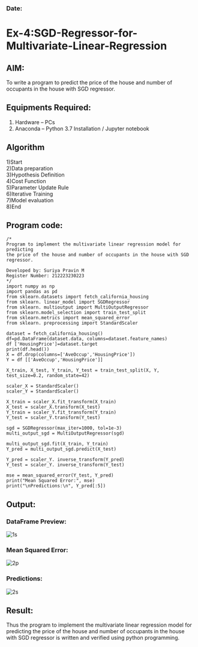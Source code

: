 ### Date:
# Ex-4:SGD-Regressor-for-Multivariate-Linear-Regression

## AIM:
To write a program to predict the price of the house and number of occupants in the house with SGD regressor.

## Equipments Required:
1. Hardware – PCs
2. Anaconda – Python 3.7 Installation / Jupyter notebook

## Algorithm
1)Start</br>
2)Data preparation</br>
3)Hypothesis Definition</br>
4)Cost Function </br>
5)Parameter Update Rule</br> 
6)Iterative Training </br>
7)Model evaluation </br>
8)End</br>


## Program code:
```
/*
Program to implement the multivariate linear regression model for predicting
the price of the house and number of occupants in the house with SGD regressor.

Developed by: Suriya Pravin M
Register Number: 212223230223
*/
import numpy as np
import pandas as pd
from sklearn.datasets import fetch_california_housing
from sklearn. linear_model import SGDRegressor
from sklearn. multioutput import MultiOutputRegressor
from sklearn.model_selection import train_test_split
from sklearn.metrics import mean_squared_error
from sklearn. preprocessing import StandardScaler

dataset = fetch_california_housing()
df=pd.DataFrame(dataset.data, columns=dataset.feature_names)
df ['HousingPrice']=dataset.target
print(df.head())
X = df.drop(columns=['AveOccup','HousingPrice'])
Y = df [['AveOccup','HousingPrice']]

X_train, X_test, Y_train, Y_test = train_test_split(X, Y, test_size=0.2, random_state=42)

scaler_X = StandardScaler()
scaler_Y = StandardScaler()

X_train = scaler_X.fit_transform(X_train)
X_test = scaler_X.transform(X_test)
Y_train = scaler_Y.fit_transform(Y_train)
Y_test = scaler_Y.transform(Y_test)

sgd = SGDRegressor(max_iter=1000, tol=1e-3)
multi_output_sgd = MultiOutputRegressor(sgd)

multi_output_sgd.fit(X_train, Y_train)
Y_pred = multi_output_sgd.predict(X_test)

Y_pred = scaler_Y. inverse_transform(Y_pred)
Y_test = scaler_Y. inverse_transform(Y_test)

mse = mean_squared_error(Y_test, Y_pred)
print("Mean Squared Error:", mse)
print("\nPredictions:\n", Y_pred[:5])
```
## Output:
### DataFrame Preview:
![1s](https://github.com/user-attachments/assets/9ac62c55-2bfe-493f-a1d7-316dd165268f)

### Mean Squared Error:
![2p](https://github.com/user-attachments/assets/1744a056-f685-4bdc-883e-7761696def4f)

### Predictions:
![2s](https://github.com/user-attachments/assets/d3b63e7c-cae8-45ba-806c-c89c315dac4c)


## Result:
Thus the program to implement the multivariate linear regression model for predicting the price of the house and number of occupants in the house with SGD regressor is written and verified using python programming.
